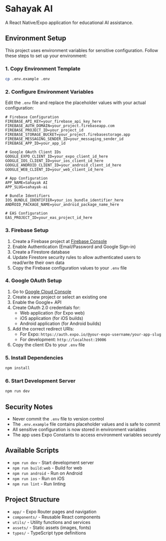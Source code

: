 # Sahayak AI

A React Native/Expo application for educational AI assistance.

## Environment Setup

This project uses environment variables for sensitive configuration. Follow these steps to set up your environment:

### 1. Copy Environment Template

```bash
cp .env.example .env
```

### 2. Configure Environment Variables

Edit the `.env` file and replace the placeholder values with your actual configuration:

```env
# Firebase Configuration
FIREBASE_API_KEY=your_firebase_api_key_here
FIREBASE_AUTH_DOMAIN=your_project.firebaseapp.com
FIREBASE_PROJECT_ID=your_project_id
FIREBASE_STORAGE_BUCKET=your_project.firebasestorage.app
FIREBASE_MESSAGING_SENDER_ID=your_messaging_sender_id
FIREBASE_APP_ID=your_app_id

# Google OAuth Client IDs
GOOGLE_EXPO_CLIENT_ID=your_expo_client_id_here
GOOGLE_IOS_CLIENT_ID=your_ios_client_id_here
GOOGLE_ANDROID_CLIENT_ID=your_android_client_id_here
GOOGLE_WEB_CLIENT_ID=your_web_client_id_here

# App Configuration
APP_NAME=Sahayak AI
APP_SLUG=sahayak-ai

# Bundle Identifiers
IOS_BUNDLE_IDENTIFIER=your_ios_bundle_identifier_here
ANDROID_PACKAGE_NAME=your_android_package_name_here

# EAS Configuration
EAS_PROJECT_ID=your_eas_project_id_here
```

### 3. Firebase Setup

1. Create a Firebase project at [Firebase Console](https://console.firebase.google.com/)
2. Enable Authentication (Email/Password and Google Sign-in)
3. Create a Firestore database
4. Update Firestore security rules to allow authenticated users to read/write their own data
5. Copy the Firebase configuration values to your `.env` file

### 4. Google OAuth Setup

1. Go to [Google Cloud Console](https://console.cloud.google.com/)
2. Create a new project or select an existing one
3. Enable the Google+ API
4. Create OAuth 2.0 credentials for:
   - Web application (for Expo web)
   - iOS application (for iOS builds)
   - Android application (for Android builds)
5. Add the correct redirect URIs:
   - For Expo: `https://auth.expo.io/@your-expo-username/your-app-slug`
   - For development: `http://localhost:19006`
6. Copy the client IDs to your `.env` file

### 5. Install Dependencies

```bash
npm install
```

### 6. Start Development Server

```bash
npm run dev
```

## Security Notes

- Never commit the `.env` file to version control
- The `.env.example` file contains placeholder values and is safe to commit
- All sensitive configuration is now stored in environment variables
- The app uses Expo Constants to access environment variables securely

## Available Scripts

- `npm run dev` - Start development server
- `npm run build:web` - Build for web
- `npm run android` - Run on Android
- `npm run ios` - Run on iOS
- `npm run lint` - Run linting

## Project Structure

- `app/` - Expo Router pages and navigation
- `components/` - Reusable React components
- `utils/` - Utility functions and services
- `assets/` - Static assets (images, fonts)
- `types/` - TypeScript type definitions 